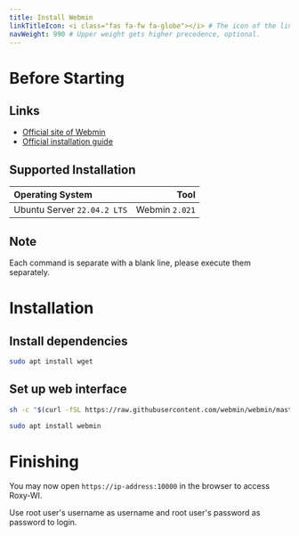 ```yaml
---
title: Install Webmin
linkTitleIcon: <i class="fas fa-fw fa-globe"></i> # The icon of the link title, optional.
navWeight: 990 # Upper weight gets higher precedence, optional.
---
```


# Before Starting

## Links

- [Official site of Webmin](https://webmin.com)
- [Official installation guide](http://doxfer.webmin.com/Webmin/Installation)

## Supported Installation

| Operating System | Tool |
|:-|-:|
| Ubuntu Server `22.04.2 LTS` | Webmin `2.021` |

## Note
Each command is separate with a blank line, please execute them separately.

# Installation

## Install dependencies
```zsh
sudo apt install wget
```

## Set up web interface
```zsh
sh -c "$(curl -fSL https://raw.githubusercontent.com/webmin/webmin/master/setup-repos.sh)"

sudo apt install webmin
```

# Finishing
You may now open `https://ip-address:10000` in the browser to access Roxy-WI.

Use root user's username as username and root user's password as password to login.